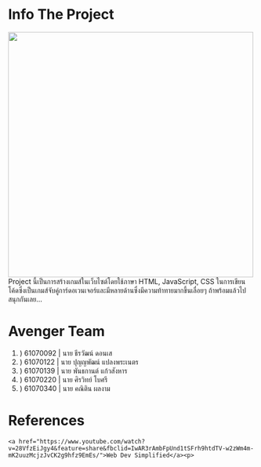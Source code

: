 # Info The Project
<img src="https://upload.wikimedia.org/wikipedia/commons/thumb/4/4f/Marvel%27s_The_Avengers_logo.svg/1621px-Marvel%27s_The_Avengers_logo.svg.png" width="500">
Project นี้เป็นการสร้างเกมส์ในเว็บไซต์โดยใช้ภาษา HTML, JavaScript, CSS ในการเขียนโค้ดซึ่งเป็นเกมส์จับคู่การ์ดอเวนเจอร์และมีหลายด้านซึ่งมีความท้าทายมากขึ้นเลื่อยๆ ถ้าพร้อมแล้วไปสนุกกันเลย...

# Avenger Team
<ol>
    <li>) 61070092 | นาย ธีรวัฒน์ ดอนเส</li>
    <li>) 61070122 | นาย ปุญญพัฒน์ แปลงพระเนตร</li>
    <li>) 61070139 | นาย พันธกานต์ แก้วสังหาร</li>
    <li>) 61070220 | นาย ศิรวิทย์ โบศรี</li>
    <li>) 61070340 | นาย คณิติน ผลงาม</li>
</ol>

# References
    <a href="https://www.youtube.com/watch?v=28VfzEiJgy4&feature=share&fbclid=IwAR3rAmbFpUnd1tSFrh9htdTV-w2zWm4m-mK2uuzMcjzJvCK2g9hfz9EmEs/">Web Dev Simplified</a><p>
